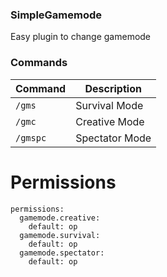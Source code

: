 ### SimpleGamemode

Easy plugin to change gamemode

### Commands
|**Command**|**Description**|
|-----------|---------------|
|`/gms`|Survival Mode|
|`/gmc`|Creative Mode|
|`/gmspc`|Spectator Mode|

# Permissions
```
permissions:
  gamemode.creative:
    default: op
  gamemode.survival:
    default: op
  gamemode.spectator:
    default: op
```
